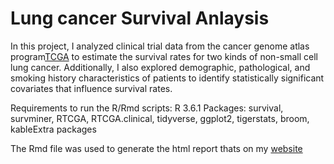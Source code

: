 # Lung cancer Survival Anlaysis

In this project, I analyzed clinical trial data from the cancer genome atlas program[TCGA](https://www.cancer.gov/about-nci/organization/ccg/research/structural-genomics/tcga) to estimate the survival rates for two kinds of non-small cell lung cancer. Additionally, I also explored demographic, pathological, and smoking history characteristics of patients to identify statistically significant covariates that influence survival rates.

Requirements to run the R/Rmd scripts:
R 3.6.1
Packages: survival, survminer, RTCGA, RTCGA.clinical, tidyverse, ggplot2, tigerstats, broom, kableExtra packages 

The Rmd file was used to generate the html report thats on my [website](https://smakeneni.github.io/portfolio/Lungcanceranalysis.html)
 
